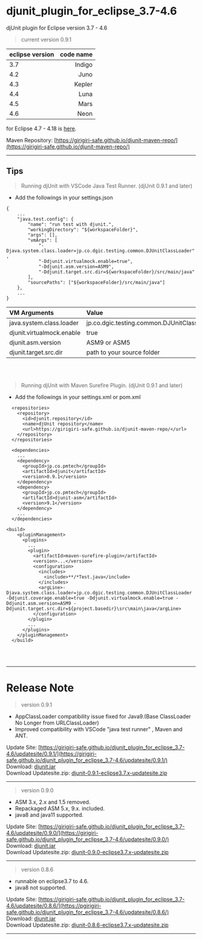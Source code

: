 # djunit_plugin_for_eclipse_3.7-4.6

djUnit plugin for Eclipse version 3.7 - 4.6

> current version 0.9.1

| eclipse version | code name |
| :-------------- | --------: |
| 3.7             |    Indigo |
| 4.2             |      Juno |
| 4.3             |    Kepler |
| 4.4             |      Luna |
| 4.5             |      Mars |
| 4.6             |      Neon |

for Eclipse 4.7 - 4.18 is [here](https://girigiri-safe.github.io/djunit_plugin_for_eclipse_4.7-4.18/).

Maven Repository: [https://girigiri-safe.github.io/djunit-maven-repo/](https://girigiri-safe.github.io/djunit-maven-repo/)

---

## Tips

> Running djUnit with VSCode Java Test Runner. (djUnit 0.9.1 and later)

- Add the followings in your settings.json

```
{
    ...
    "java.test.config": {
        "name": "run test with djunit.",
        "workingDirectory": "${workspaceFolder}",
        "args": [],
        "vmArgs": [
            "-Djava.system.class.loader=jp.co.dgic.testing.common.DJUnitClassLoader" ,
            "-Ddjunit.virtualmock.enable=true",
            "-Ddjunit.asm.version=ASM9",
            "-Ddjunit.target.src.dir=${workspaceFolder}/src/main/java"
        ],
        "sourcePaths": ["${workspaceFolder}/src/main/java"]
    },
    ...
}
```

| VM Arguments              | Value                                       | Default | Required |
| :------------------------ | :------------------------------------------ | :-----: | :------: |
| java.system.class.loader  | jp.co.dgic.testing.common.DJUnitClassLoader |         |   Yes    |
| djunit.virtualmock.enable | true                                        |         |   Yes    |
| djunit.asm.version        | ASM9 or ASM5                                |  ASM9   |    No    |
| djunit.target.src.dir     | path to your source folder                  |         |   Yes    |

<br>
<br>

> Running djUnit with Maven Surefire Plugin. (djUnit 0.9.1 and later)

- Add the followings in your settings.xml or pom.xml

```
  <repositories>
    <repository>
      <id>djunit.repository</id>
      <name>djUnit repository</name>
      <url>https://girigiri-safe.github.io/djunit-maven-repo/</url>
    </repository>
  </repositories>
```

```
  <dependencies>
    ...
    <dependency>
      <groupId>jp.co.pmtech</groupId>
      <artifactId>djunit</artifactId>
      <version>0.9.1</version>
    </dependency>
    <dependency>
      <groupId>jp.co.pmtech</groupId>
      <artifactId>djunit-asm</artifactId>
      <version>9.1</version>
    </dependency>
    ...
  </dependencies>
```

```
<build>
    <pluginManagement>
      <plugins>
        ...
        <plugin>
          <artifactId>maven-surefire-plugin</artifactId>
          <version>...</version>
          <configuration>
            <includes>
              <include>**/*Test.java</include>
            </includes>
            <argLine>-Djava.system.class.loader=jp.co.dgic.testing.common.DJUnitClassLoader -Ddjunit.coverage.enable=true -Ddjunit.virtualmock.enable=true -Ddjunit.asm.version=ASM9 -Ddjunit.target.src.dir=${project.basedir}\src\main\java</argLine>
          </configuration>
        </plugin>
        ...
      </plugins>
    </pluginManagement>
  </build>

```

<br>
<br>

---

# Release Note

> version 0.9.1

- AppClassLoader compatibility issue fixed for Java9.(Base ClassLoader No Longer from URLClassLoader)
- Improved compatibility with VSCode "java test runner" , Maven and ANT.

Update Site: [https://girigiri-safe.github.io/djunit_plugin_for_eclipse_3.7-4.6/updatesite/0.9.1/](https://girigiri-safe.github.io/djunit_plugin_for_eclipse_3.7-4.6/updatesite/0.9.1/)  
Download: [djunit.jar](https://girigiri-safe.github.io/djunit_plugin_for_eclipse_3.7-4.6/updatesite/0.9.1/djunit-0.9.1.jar)  
Download Updatesite.zip: [djunit-0.9.1-eclipse3.7.x-updatesite.zip](https://girigiri-safe.github.io/djunit_plugin_for_eclipse_3.7-4.6/updatesite/0.9.1/djunit-0.9.1-eclipse3.7.x-updatesite.zip)

---

> version 0.9.0

- ASM 3.x, 2.x and 1.5 removed.
- Repackaged ASM 5.x, 9.x. included.
- java8 and java11 supported.

Update Site: [https://girigiri-safe.github.io/djunit_plugin_for_eclipse_3.7-4.6/updatesite/0.9.0/](https://girigiri-safe.github.io/djunit_plugin_for_eclipse_3.7-4.6/updatesite/0.9.0/)  
Download: [djunit.jar](https://girigiri-safe.github.io/djunit_plugin_for_eclipse_3.7-4.6/updatesite/0.9.0/djunit-0.9.0.jar)  
Download Updatesite.zip: [djunit-0.9.0-eclipse3.7.x-updatesite.zip](https://girigiri-safe.github.io/djunit_plugin_for_eclipse_3.7-4.6/updatesite/0.9.0/djunit-0.9.0-eclipse3.7.x-updatesite.zip)

---

> version 0.8.6

- runnable on eclipse3.7 to 4.6.
- java8 not supported.

Update Site: [https://girigiri-safe.github.io/djunit_plugin_for_eclipse_3.7-4.6/updatesite/0.8.6/](https://pgirigiri-safe.github.io/djunit_plugin_for_eclipse_3.7-4.6/updatesite/0.8.6/)  
Download: [djunit.jar](https://girigiri-safe.github.io/djunit_plugin_for_eclipse_3.7-4.6/updatesite/0.8.6/djunit-0.8.6.jar)  
Download Updatesite.zip: [djunit-0.8.6-eclipse3.7.x-updatesite.zip](https://girigiri-safe.github.io/djunit_plugin_for_eclipse_3.7-4.6/updatesite/0.8.6/djunit-0.8.6-eclipse3.7.x-updatesite.zip)

---
